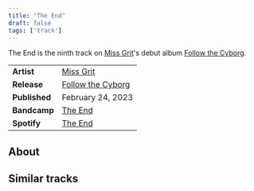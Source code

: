 ```yaml
---
title: "The End"
draft: false
tags: ['track']
---
```


The End is the ninth track on [Miss Grit](artists/Miss%20Grit.md)'s debut album [Follow the Cyborg](releases/Miss%20Grit/Follow%20the%20Cyborg.md).

|                  |                                                                                                 |
| ---------------- | ----------------------------------------------------------------------------------------------- |
| **Artist**       | [Miss Grit](artists/Miss%20Grit.md)                                                             |
| **Release**      | [Follow the Cyborg](releases/Miss%20Grit/Follow%20the%20Cyborg.md)                              |
| **Published**    | February 24, 2023                                                                               |
| **Bandcamp**     | [The End](https://missgrit.bandcamp.com/track/the-end)                                          |
| **Spotify**      | [The End](https://open.spotify.com/track/3EQys2pYAOpoXSTazLK95t?si=8361d8301c7848bb)            |

## About


## Similar tracks

